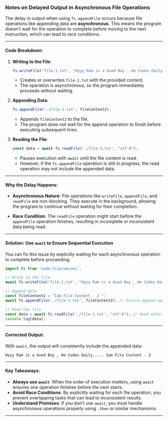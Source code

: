 ### Notes on Delayed Output in Asynchronous File Operations

The delay in output when using `fs.appendFile` occurs because file operations like appending data are **asynchronous**. This means the program doesn't wait for the operation to complete before moving to the next instruction, which can lead to race conditions.

---

#### Code Breakdown:

1. **Writing to the File**:
   ```javascript
   fs.writeFile('file-1.txt', "Hyyy Ram is a Good Boy , He Codes Daily..... ");
   ```
   - Creates or overwrites `file-1.txt` with the provided content.
   - The operation is asynchronous, so the program immediately proceeds without waiting.

2. **Appending Data**:
   ```javascript
   fs.appendFile('./file-1.txt', fileContent2);
   ```
   - Appends `fileContent2` to the file.
   - The program does not wait for the append operation to finish before executing subsequent lines.

3. **Reading the File**:
   ```javascript
   const data = await fs.readFile('./file-1.txt', "utf-8");
   ```
   - Pauses execution with `await` until the file content is read.
   - However, if the `fs.appendFile` operation is still in progress, the read operation may not include the appended data.

---

#### Why the Delay Happens:

- **Asynchronous Nature**:
  File operations like `writeFile`, `appendFile`, and `readFile` are non-blocking. They execute in the background, allowing the program to continue without waiting for their completion.

- **Race Condition**:
  The `readFile` operation might start before the `appendFile` operation finishes, resulting in incomplete or inconsistent data being read.

---

#### Solution: Use `await` to Ensure Sequential Execution

You can fix this issue by explicitly waiting for each asynchronous operation to complete before proceeding:

```javascript
import fs from 'node:fs/promises';

// Write to the file
await fs.writeFile('file-1.txt', "Hyyy Ram is a Good Boy , He Codes Daily..... ");

// Append data
const fileContent2 = "Iam File Content - 2 ";
await fs.appendFile('./file-1.txt', fileContent2); // Ensure append operation completes

// Read the file
const data = await fs.readFile('./file-1.txt', "utf-8"); // Read after append is done
console.log(data);
```

---

#### Corrected Output:
With `await`, the output will consistently include the appended data:

```
Hyyy Ram is a Good Boy , He Codes Daily..... Iam File Content - 2
```

---

#### Key Takeaways:
- **Always use `await`**: When the order of execution matters, using `await` ensures one operation finishes before the next starts.
- **Avoid Race Conditions**: By explicitly waiting for each file operation, you prevent overlapping tasks that can lead to inconsistent results.
- **Understand Promises**: If you don’t use `await`, you must handle asynchronous operations properly using `.then` or similar mechanisms.

---